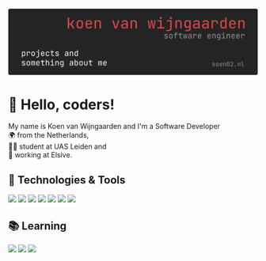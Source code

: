[![Header](https://raw.githubusercontent.com/20Koen02/20Koen02/master/banner.png "Banner")](https://koen02.nl/)

# 👋 Hello, coders!
My name is Koen van Wijngaarden and I'm a Software Developer<br/>
🌍 from the Netherlands,<br/>
👨‍🎓 student at UAS Leiden and<br/>
💼 working at Elsive.

## 🔧 Technologies & Tools
![](https://img.shields.io/badge/Editor-JetBrains-informational?style=flat&logo=jetbrains&logoColor=white&color=db4949)
![](https://img.shields.io/badge/Code-Python-informational?style=flat&logo=python&logoColor=white&color=db4949)
![](https://img.shields.io/badge/Code-JavaScript-informational?style=flat&logo=javascript&logoColor=white&color=db4949)
![](https://img.shields.io/badge/Code-Java-informational?style=flat&logo=java&logoColor=white&color=db4949)
![](https://img.shields.io/badge/Code-Node.js-informational?style=flat&logo=node.js&logoColor=white&color=db4949)
![](https://img.shields.io/badge/Tools-Docker-informational?style=flat&logo=docker&logoColor=white&color=db4949)
![](https://img.shields.io/badge/Tools-MongoDB-informational?style=flat&logo=mongodb&logoColor=white&color=db4949)

## 📚 Learning
![](https://img.shields.io/badge/Code-Rust-informational?style=flat&logo=rust&logoColor=white&color=db4949)
![](https://img.shields.io/badge/Code-Vue.JS-informational?style=flat&logo=vue.js&logoColor=white&color=db4949)
![](https://img.shields.io/badge/Tools-Kubernetes-informational?style=flat&logo=kubernetes&logoColor=white&color=db4949)